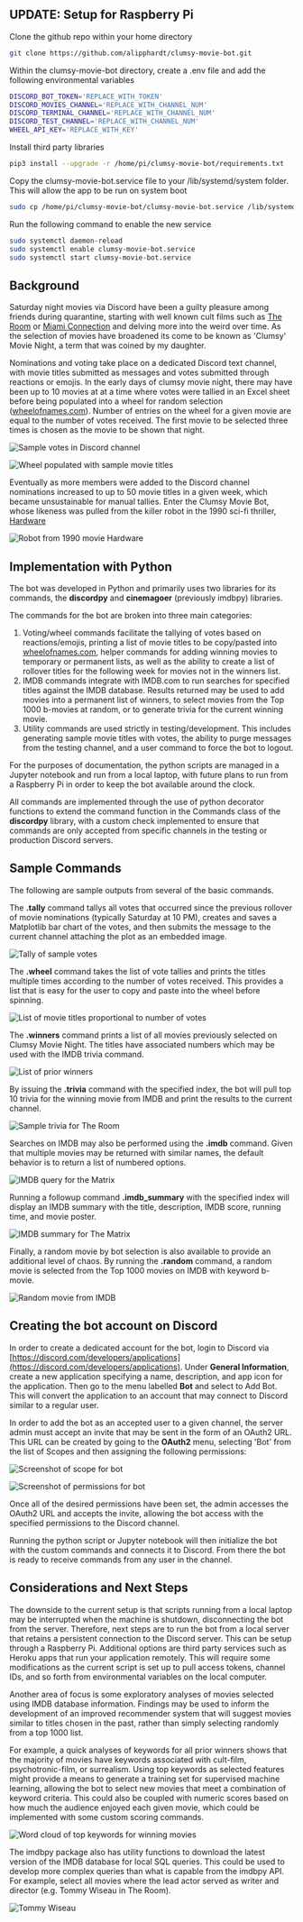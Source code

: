 ## UPDATE: Setup for Raspberry Pi
Clone the github repo within your home directory
```bash
git clone https://github.com/alipphardt/clumsy-movie-bot.git
```

Within the clumsy-movie-bot directory, create a .env file and add the following environmental variables
```bash
DISCORD_BOT_TOKEN='REPLACE_WITH_TOKEN'
DISCORD_MOVIES_CHANNEL='REPLACE_WITH_CHANNEL_NUM'
DISCORD_TERMINAL_CHANNEL='REPLACE_WITH_CHANNEL_NUM'
DISCORD_TEST_CHANNEL='REPLACE_WITH_CHANNEL_NUM'
WHEEL_API_KEY='REPLACE_WITH_KEY'
```

Install third party libraries
```bash
pip3 install --upgrade -r /home/pi/clumsy-movie-bot/requirements.txt
```

Copy the clumsy-movie-bot.service file to your /lib/systemd/system folder. This will allow the app to be run on system boot
```bash
sudo cp /home/pi/clumsy-movie-bot/clumsy-movie-bot.service /lib/systemd/system
```

Run the following command to enable the new service
```bash
sudo systemctl daemon-reload
sudo systemctl enable clumsy-movie-bot.service
sudo systemctl start clumsy-movie-bot.service
```

## Background

Saturday night movies via Discord have been a guilty pleasure among friends during quarantine, starting with well known cult films such as [The Room](https://www.imdb.com/title/tt0368226/) or [Miami Connection](https://www.imdb.com/title/tt0092549/) and delving more into the weird over time. As the selection of movies have broadened its come to be known as 'Clumsy' Movie Night, a term that was coined by my daughter.

Nominations and voting take place on a dedicated Discord text channel, with movie titles submitted as messages and votes submitted through reactions or emojis. In the early days of clumsy movie night, there may have been up to 10 movies at at a time where votes were tallied in an Excel sheet before being populated into a wheel for random selection ([wheelofnames.com](https://wheelofnames.com)). Number of entries on the wheel for a given movie are equal to the number of votes received. The first movie to be selected three times is chosen as the movie to be shown that night.

![Sample votes in Discord channel](/images/samples.png)

![Wheel populated with sample movie titles](/images/wheelofnames.png)

Eventually as more members were added to the Discord channel nominations increased to up to 50 movie titles in a given week, which became unsustainable for manual tallies. Enter the Clumsy Movie Bot, whose likeness was pulled from the killer robot in the 1990 sci-fi thriller, [Hardware](https://www.imdb.com/title/tt0099740)

![Robot from 1990 movie Hardware](/images/hardware-robot.jpg)

## Implementation with Python

The bot was developed in Python and primarily uses two libraries for its commands, the **discordpy** and **cinemagoer** (previously imdbpy) libraries.

The commands for the bot are broken into three main categories:

1. Voting/wheel commands facilitate the tallying of votes based on reactions/emojis, printing a list of movie titles to be copy/pasted into [wheelofnames.com](https://wheelofnames.com), helper commands for adding winning movies to temporary or permanent lists, as well as the ability to create a list of rollover titles for the following week for movies not in the winners list.
2. IMDB commands integrate with IMDB.com to run searches for specified titles against the IMDB database. Results returned may be used to add movies into a permanent list of winners, to select movies from the Top 1000 b-movies at random, or to generate trivia for the current winning movie.
3. Utility commands are used strictly in testing/development. This includes generating sample movie titles with votes, the ability to purge messages from the testing channel, and a user command to force the bot to logout.

For the purposes of documentation, the python scripts are managed in a Jupyter notebook and run from a local laptop, with future plans to run from a Raspberry Pi in order to keep the bot available around the clock.

All commands are implemented through the use of python decorator functions to extend the command function in the Commands class of the **discordpy** library, with a custom check implemented to ensure that commands are only accepted from specific channels in the testing or production Discord servers.

## Sample Commands

The following are sample outputs from several of the basic commands.

The **.tally** command tallys all votes that occurred since the previous rollover of movie nominations (typically Saturday at 10 PM), creates and saves a Matplotlib bar chart of the votes, and then submits the message to the current channel attaching the plot as an embedded image.

![Tally of sample votes](/images/tally.png)

The **.wheel** command takes the list of vote tallies and prints the titles multiple times according to the number of votes received. This provides a list that is easy for the user to copy and paste into the wheel before spinning.

![List of movie titles proportional to number of votes](/images/wheel.png)

The **.winners** command prints a list of all movies previously selected on Clumsy Movie Night. The titles have associated numbers which may be used with the IMDB trivia command.

![List of prior winners](/images/winners.png)

By issuing the **.trivia** command with the specified index, the bot will pull top 10 trivia for the winning movie from IMDB and print the results to the current channel.

![Sample trivia for The Room](/images/trivia.png)

Searches on IMDB may also be performed using the **.imdb** command. Given that multiple movies may be returned with similar names, the default behavior is to return a list of numbered options.

![IMDB query for the Matrix](/images/imdb.png)

Running a followup command **.imdb_summary** with the specified index will display an IMDB summary with the title, description, IMDB score, running time, and movie poster.

![IMDB summary for The Matrix](/images/imdb_summary.png)

Finally, a random movie by bot selection is also available to provide an additional level of chaos. By running the **.random** command, a random movie is selected from the Top 1000 movies on IMDB with keyword b-movie.

![Random movie from IMDB](/images/random.png)


## Creating the bot account on Discord

In order to create a dedicated account for the bot, login to Discord via [https://discord.com/developers/applications](https://discord.com/developers/applications). Under **General Information**, create a new application specifying a name, description, and app icon for the application. Then go to the menu labelled **Bot** and select to Add Bot. This will convert the application to an account that may connect to Discord similar to a regular user. 

In order to add the bot as an accepted user to a given channel, the server admin must accept an invite that may be sent in the form of an OAuth2 URL. This URL can be created by going to the **OAuth2** menu, selecting 'Bot' from the list of Scopes and then assigning the following permissions:

![Screenshot of scope for bot](/images/scope.png)

![Screenshot of permissions for bot](/images/permissions.png)

Once all of the desired permissions have been set, the admin accesses the OAuth2 URL and accepts the invite, allowing the bot access with the specified permissions to the Discord channel. 

Running the python script or Jupyter notebook will then initialize the bot with the custom commands and connects it to Discord. From there the bot is ready to receive commands from any user in the channel.

## Considerations and Next Steps

The downside to the current setup is that scripts running from a local laptop may be interrupted when the machine is shutdown, disconnecting the bot from the server. Therefore, next steps are to run the bot from a local server that retains a persistent connection to the Discord server. This can be setup through a Raspberry Pi. Additional options are third party services such as Heroku apps that run your application remotely. This will require some modifications as the current script is set up to pull access tokens, channel IDs, and so forth from environmental variables on the local computer.

Another area of focus is some exploratory analyses of movies selected using IMDB database information. Findings may be used to inform the development of an improved recommender system that will suggest movies similar to titles chosen in the past, rather than simply selecting randomly from a top 1000 list.

For example, a quick analyses of keywords for all prior winners shows that the majority of movies have keywords associated with cult-film, psychotronic-film, or surrealism. Using top keywords as selected features might provide a means to generate a training set for supervised machine learning, allowing the bot to select new movies that meet a combination of keyword criteria. This could also be coupled with numeric scores based on how much the audience enjoyed each given movie, which could be implemented with some custom scoring commands.

![Word cloud of top keywords for winning movies](/images/imdb-keywords-word-cloud.png)

The imdbpy package also has utility functions to download the latest version of the IMDB database for local SQL queries. This could be used to develop more complex queries than what is capable from the imdbpy API. For example, select all movies where the lead actor served as writer and director (e.g. Tommy Wiseau in The Room).

![Tommy Wiseau](/images/the-room.gif)
